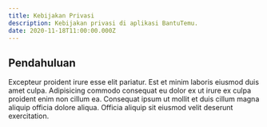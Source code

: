 ```yaml
---
title: Kebijakan Privasi
description: Kebijakan privasi di aplikasi BantuTemu.
date: 2020-11-18T11:00:00.000Z
---
```


## Pendahuluan

Excepteur proident irure esse elit pariatur. Est et minim laboris eiusmod duis amet culpa. Adipisicing commodo consequat eu dolor ex ut irure ex culpa proident enim non cillum ea. Consequat ipsum ut mollit et duis cillum magna aliquip officia dolore aliqua. Officia aliquip sit eiusmod velit deserunt exercitation.
